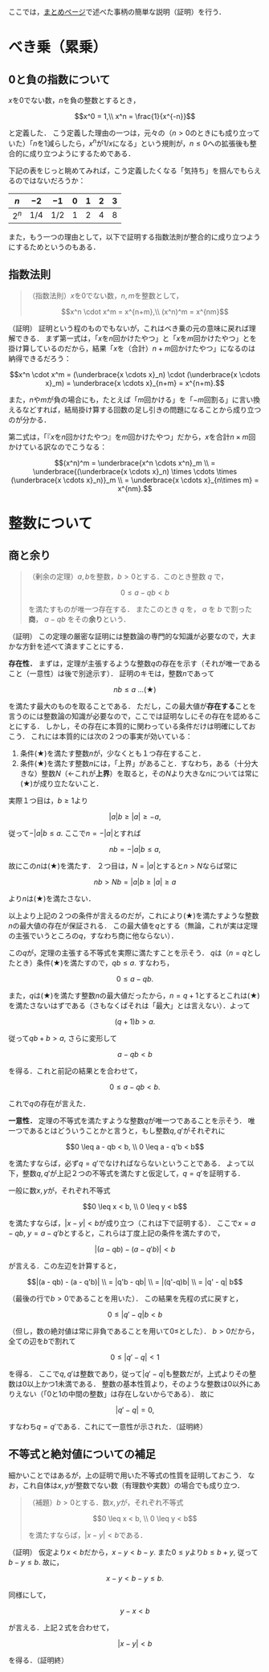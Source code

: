 ここでは，[まとめページ](summary.md)で述べた事柄の簡単な説明（証明）を行う．

# べき乗（累乗）
## 0と負の指数について
$`x`$を$`0`$でない数，$`n`$を負の整数とするとき，

```math
x^0 = 1,\\
x^n = \frac{1}{x^{-n}}
```

と定義した．
こう定義した理由の一つは，元々の（$`n>0`$のときにも成り立っていた）「$`n`$を$`1`$減らしたら，$`x^n`$が$`1/x`$になる」という規則が，$`n\leq 0`$への拡張後も整合的に成り立つようにするためである．

下記の表をじっと眺めてみれば，こう定義したくなる「気持ち」を掴んでもらえるのではないだろうか：

|$`n`$|$`-2`$|$`-1`$|$`0`$|$`1`$|$`2`$|$`3`$|
|----|----|----|----|----|----|----|
|$`2^n`$|$`1/4`$|$`1/2`$|$`1`$|$`2`$|$`4`$|$`8`$|

また，もう一つの理由として，以下で証明する指数法則が整合的に成り立つようにするためというのもある．

## 指数法則
> （指数法則）$`x`$を$`0`$でない数，$`n,m`$を整数として，
>
> ```math
> x^n \cdot x^m = x^{n+m},\\
> (x^n)^m = x^{nm}
> ```

（証明）
証明という程のものでもないが，これはべき乗の元の意味に戻れば理解できる．
まず第一式は，「$`x`$を$`n`$回かけたやつ」と「$`x`$を$`m`$回かけたやつ」とを掛け算しているのだから，結果「$`x`$を（合計）$`n+m`$回かけたやつ」になるのは納得できるだろう：

```math
x^n \cdot x^m
= (\underbrace{x \cdots x}_n) \cdot (\underbrace{x \cdots x}_m)
= \underbrace{x \cdots x}_{n+m}
= x^{n+m}.
```

また，$`n`$や$`m`$が負の場合にも，たとえば「$`m`$回かける」を「$`-m`$回割る」に言い換えるなどすれば，結局掛け算する回数の足し引きの問題になることから成り立つのが分かる．

第二式は，「『$`x`$を$`n`$回かけたやつ』を$`m`$回かけたやつ」だから，$`x`$を合計$`n\times m`$回かけている訳なのでこうなる：

```math
(x^n)^m
= \underbrace{x^n \cdots x^n}_m \\
= \underbrace{(\underbrace{x \cdots x}_n) \times \cdots \times (\underbrace{x \cdots x}_n)}_m \\
= \underbrace{x \cdots x}_{n\times m} = x^{nm}.
```

# 整数について
## 商と余り
> （剰余の定理）$`a,b`$を整数，$`b>0`$とする．このとき整数 $q$ で，
>
> $$
> 0 \leq a - qb < b
> $$
> 
> を満たすものが唯一つ存在する．
> またこのとき $q$ を， $a$ を $b$ で割った**商**， $a-qb$ をその**余り**という．

（証明）
この定理の厳密な証明には整数論の専門的な知識が必要なので，大まかな方針を述べて済ますことにする．

**存在性．**
まずは，定理が主張するような整数$`q`$の存在を示す（それが唯一であること（一意性）は後で別途示す）．
証明のキモは，整数$`n`$であって

```math
nb \leq a \ ...(★)
```

を満たす最大のものを取ることである．
ただし，この最大値が**存在する**ことを言うのには整数論の知識が必要なので，ここでは証明なしにその存在を認めることにする．
しかし，その存在に本質的に関わっている条件だけは明確にしておこう．
これには本質的には次の２つの事実が効いている：

1. 条件(★)を満たす整数$`n`$が，少なくとも１つ存在すること．
2. 条件(★)を満たす整数$`n`$には，「上界」があること．すなわち，ある（十分大きな）整数$`N`$（←これが**上界**）を取ると，その$`N`$より大きな$`n`$については常に(★)が成り立たないこと．

実際１つ目は，$`b \geq 1`$より

```math
|a|b \geq |a| \geq -a,
```

従って$` -|a|b \leq a.`$ ここで$`n = -|a|`$とすれば

```math
nb = -|a|b \leq a,
```

故にこの$`n`$は(★)を満たす．
２つ目は，$`N=|a|`$とすると$`n>N`$ならば常に

```math
nb > Nb = |a|b \geq |a| \geq a
```

より$`n`$は(★)を満たさない．

以上より上記の２つの条件が言えるのだが，これにより(★)を満たすような整数$`n`$の最大値の存在が保証される．
この最大値を$`q`$とする（無論，これが実は定理の主張でいうところの$`q`$，すなわち商に他ならない）．

この$`q`$が，定理の主張する不等式を実際に満たすことを示そう．
$`q`$は（$`n=q`$としたとき）条件(★)を満たすので，$`qb \leq a.`$ すなわち，

```math
0 \leq a - qb.
```

また，$`q`$は(★)を満たす整数$`n`$の最大値だったから，$`n = q + 1`$とするとこれは(★)を満たさないはずである（さもなくばそれは「最大」とは言えない）．よって


```math
(q+1)b > a.
```

従って$`qb + b > a,`$ さらに変形して

```math
a - qb < b
```

を得る．これと前記の結果とを合わせて，

```math
0 \leq a- qb < b.
```

これで$`q`$の存在が言えた．

**一意性．**
定理の不等式を満たすような整数$`q`$が唯一つであることを示そう．
唯一つであるとはどういうことかと言うと，もし整数$`q, q'`$がそれぞれに

```math
0 \leq a - qb < b, \\
0 \leq a - q'b < b
```

を満たすならば，必ず$`q = q'`$でなければならないということである．
よって以下，整数$`q, q'`$が上記２つの不等式を満たすと仮定して，$`q = q'`$を証明する．

一般に数$`x,y`$が，それぞれ不等式

```math
0 \leq x < b, \\
0 \leq y < b
```

を満たすならば，$`|x-y|<b`$が成り立つ（これは下で証明する）．
ここで$`x= a - qb,\ y= a - q'b`$とすると，これらは丁度上記の条件を満たすので，

```math
|(a - qb) - (a - q'b)| < b
```

が言える．この左辺を計算すると，

```math
|(a - qb) - (a - q'b)| \\
= |q'b - qb| \\
= |(q'-q)b| \\
= |q' - q| b
```

（最後の行で$`b>0`$であることを用いた）．
この結果を先程の式に戻すと，

```math
0 \leq |q' - q| b < b
```

（但し，数の絶対値は常に非負であることを用いて$`0 \leq`$とした）．
$`b>0`$だから，全ての辺を$`b`$で割れて

```math
0 \leq |q' - q| < 1
```

を得る．
ここで$`q, q'`$は整数であり，従って$`|q' - q|`$も整数だが，上式よりその整数は$`0`$以上かつ$`1`$未満である．
整数の基本性質より，そのような整数は$`0`$以外にありえない（「$`0`$と$`1`$の中間の整数」は存在しないからである）．
故に

```math
|q' - q| = 0,
```

すなわち$`q=q'`$である．これにて一意性が示された．（証明終）

## 不等式と絶対値についての補足
細かいことではあるが，上の証明で用いた不等式の性質を証明しておこう．
なお，これ自体は$`x,y`$が整数でない数（有理数や実数）の場合でも成り立つ．

> （補題）$`b>0`$とする．数$`x,y`$が，それぞれ不等式
> ```math
> 0 \leq x < b, \\
> 0 \leq y < b
> ```
> を満たすならば，$`|x-y|<b`$である．

（証明）
仮定より$`x<b`$だから，$`x-y < b-y.`$
また$`0 \leq y`$より$`b \leq b+y,`$ 従って$`b-y \leq b.`$
故に，

```math
x - y
< b - y
\leq b.
```

同様にして，

```math
y - x < b
```

が言える．上記２式を合わせて，

```math
|x - y| < b
```

を得る．（証明終）

